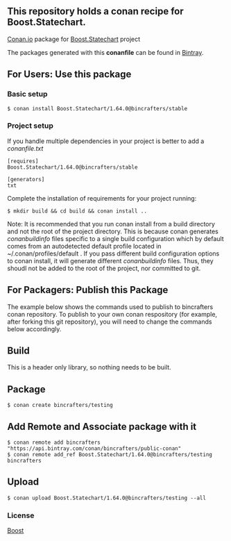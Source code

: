 ## This repository holds a conan recipe for Boost.Statechart.

[Conan.io](https://conan.io) package for [Boost.Statechart](https://github.com/Boostorg/Statechart) project

The packages generated with this **conanfile** can be found in [Bintray](https://bintray.com/bincrafters/public-conan/Boost.Statechart%3Abincrafters).

## For Users: Use this package

### Basic setup

    $ conan install Boost.Statechart/1.64.0@bincrafters/stable

### Project setup

If you handle multiple dependencies in your project is better to add a *conanfile.txt*

    [requires]
    Boost.Statechart/1.64.0@bincrafters/stable

    [generators]
    txt

Complete the installation of requirements for your project running:</small></span>

    $ mkdir build && cd build && conan install ..
	
Note: It is recommended that you run conan install from a build directory and not the root of the project directory.  This is because conan generates *conanbuildinfo* files specific to a single build configuration which by default comes from an autodetected default profile located in ~/.conan/profiles/default .  If you pass different build configuration options to conan install, it will generate different *conanbuildinfo* files.  Thus, they shoudl not be added to the root of the project, nor committed to git. 

## For Packagers: Publish this Package

The example below shows the commands used to publish to bincrafters conan repository. To publish to your own conan respository (for example, after forking this git repository), you will need to change the commands below accordingly. 

## Build  

This is a header only library, so nothing needs to be built.

## Package 

    $ conan create bincrafters/testing
	
## Add Remote and Associate package with it

	$ conan remote add bincrafters "https://api.bintray.com/conan/bincrafters/public-conan"
	$ conan remote add_ref Boost.Statechart/1.64.0@bincrafters/testing bincrafters

## Upload

    $ conan upload Boost.Statechart/1.64.0@bincrafters/testing --all

### License
[Boost](LICENSE)

